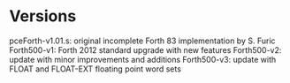 # Versions

pceForth-v1.01.s: original incomplete Forth 83 implementation by S. Furic
Forth500-v1: Forth 2012 standard upgrade with new features
Forth500-v2: update with minor improvements and additions
Forth500-v3: update with FLOAT and FLOAT-EXT floating point word sets
